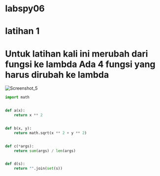 # labspy06

# latihan 1
# Untuk latihan kali ini merubah dari fungsi ke lambda Ada 4 fungsi yang harus dirubah ke lambda
![Screenshot_5](https://user-images.githubusercontent.com/81457697/145676287-50f59153-11bc-4ed7-8973-61cb91f4d03d.png)

```python
import math


def a(x):
    return x ** 2


def b(x, y):
    return math.sqrt(x ** 2 + y ** 2)


def c(*args):
    return sum(args) / len(args)


def d(s):
    return "".join(set(s))
```

